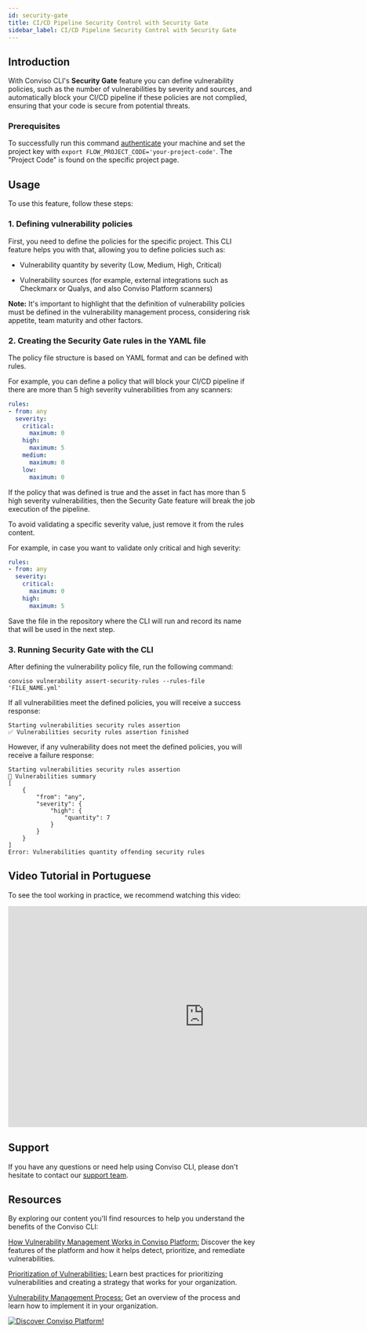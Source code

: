 ```yaml
---
id: security-gate
title: CI/CD Pipeline Security Control with Security Gate
sidebar_label: CI/CD Pipeline Security Control with Security Gate
---
```


## Introduction
With Conviso CLI's **Security Gate** feature you can define vulnerability policies, such as the number of vulnerabilities by severity and sources, and automatically block your CI/CD pipeline if these policies are not complied, ensuring that your code is secure from potential threats.

### Prerequisites
To successfully run this command [authenticate](/cli/installation#authentication) your machine and set the project key with ```export FLOW_PROJECT_CODE='your-project-code'```. The "Project Code" is found on the specific project page.

## Usage
To use this feature, follow these steps:

### 1. Defining vulnerability policies

First, you need to define the policies for the specific project. This CLI feature helps you with that, allowing you to define policies such as:

- Vulnerability quantity by severity (Low, Medium, High, Critical)

- Vulnerability sources (for example, external integrations such as Checkmarx or Qualys, and also Conviso Platform scanners)

**Note:** It's important to highlight that the definition of vulnerability policies must be defined in the vulnerability management process, considering risk appetite, team maturity and other factors.

### 2. Creating the Security Gate rules in the YAML file
The policy file structure is based on YAML format and can be defined with rules. 

For example, you can define a policy that will block your CI/CD pipeline if there are more than 5 high severity vulnerabilities from any scanners:

```yml
rules:
- from: any
  severity:
    critical:
      maximum: 0
    high:
      maximum: 5
    medium:
      maximum: 0
    low:
      maximum: 0
```

If the policy that was defined is true and the asset in fact has more than 5 high severity vulnerabilities, then the Security Gate feature will break the job execution of the pipeline.

To avoid validating a specific severity value, just remove it from the rules content. 

For example, in case you want to validate only critical and high severity:

```yml
rules:
- from: any
  severity:
    critical:
      maximum: 0
    high:
      maximum: 5
```

Save the file in the repository where the CLI will run and record its name that will be used in the next step.


### 3. Running Security Gate with the CLI
After defining the vulnerability policy file, run the following command:

```
conviso vulnerability assert-security-rules --rules-file 'FILE_NAME.yml'
```

If all vulnerabilities meet the defined policies, you will receive a success response:

```
Starting vulnerabilities security rules assertion
✅ Vulnerabilities security rules assertion finished
```

However, if any vulnerability does not meet the defined policies, you will receive a failure response:

```
Starting vulnerabilities security rules assertion
💬 Vulnerabilities summary
[
    {
        "from": "any",
        "severity": {
            "high": {
                "quantity": 7
            }
        }
    }
]
Error: Vulnerabilities quantity offending security rules
```

## Video Tutorial in Portuguese
To see the tool working in practice, we recommend watching this video:

<div style={{textAlign: 'center'}}>

<iframe width="800" height="450" src="https://www.youtube.com/embed/pLbjG1-xFOo" title="YouTube video player" frameborder="0" allow="accelerometer; autoplay; clipboard-write; encrypted-media; gyroscope; picture-in-picture" allowfullscreen></iframe>

</div>

## Support
If you have any questions or need help using Conviso CLI, please don't hesitate to contact our [support team](mailto:support@convisoappsec.com).

## Resources
By exploring our content you'll find resources to help you understand the benefits of the Conviso CLI:

[How Vulnerability Management Works in Conviso Platform:](https://bit.ly/3LBxR0m) Discover the key features of the platform and how it helps detect, prioritize, and remediate vulnerabilities.

[Prioritization of Vulnerabilities:](https://bit.ly/3LBxR0m) Learn best practices for prioritizing vulnerabilities and creating a strategy that works for your organization.

[Vulnerability Management Process:](https://bit.ly/3LgMDIn) Get an overview of the process and learn how to implement it in your organization.

[![Discover Conviso Platform!](https://no-cache.hubspot.com/cta/default/5613826/interactive-125788977029.png)](https://cta-service-cms2.hubspot.com/web-interactives/public/v1/track/redirect?encryptedPayload=AVxigLKtcWzoFbzpyImNNQsXC9S54LjJuklwM39zNd7hvSoR%2FVTX%2FXjNdqdcIIDaZwGiNwYii5hXwRR06puch8xINMyL3EXxTMuSG8Le9if9juV3u%2F%2BX%2FCKsCZN1tLpW39gGnNpiLedq%2BrrfmYxgh8G%2BTcRBEWaKasQ%3D&webInteractiveContentId=125788977029&portalId=5613826)
